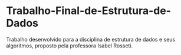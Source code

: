 # Trabalho-Final-de-Estrutura-de-Dados
Trabalho desenvolvido para a disciplina de estrutura de dados e seus algoritmos, proposto pela professora Isabel Rosseti. 
